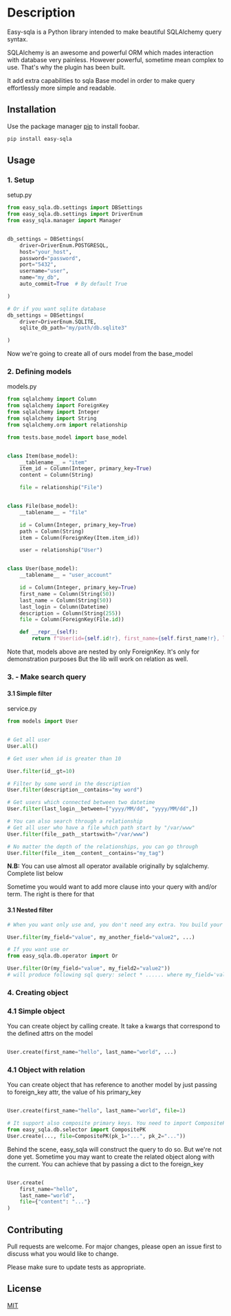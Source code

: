 # Description

Easy-sqla is a Python library intended to make beautiful SQLAlchemy query syntax.

SQLAlchemy is an awesome and powerful ORM which mades interaction with database very painless. However powerful, sometime mean complex to use.
That's why the plugin has been built.

It add extra capabilities to sqla Base model in order to make query effortlessly more simple and readable.


## Installation

Use the package manager [pip](https://pip.pypa.io/en/stable/) to install foobar.

```bash
pip install easy-sqla
```

## Usage
### 1. Setup 

setup.py
```python
from easy_sqla.db.settings import DBSettings
from easy_sqla.db.settings import DriverEnum
from easy_sqla.manager import Manager


db_settings = DBSettings(
    driver=DriverEnum.POSTGRESQL,
    host="your_host",
    password="password",
    port="5432",
    username="user",
    name="my_db",
    auto_commit=True  # By default True

)

# Or if you want sqlite database
db_settings = DBSettings(
    driver=DriverEnum.SQLITE,
    sqlite_db_path="my/path/db.sqlite3"

)

```

Now we're going to create all of ours model from the base_model

### 2. Defining models 
models.py
```python
from sqlalchemy import Column
from sqlalchemy import ForeignKey
from sqlalchemy import Integer
from sqlalchemy import String
from sqlalchemy.orm import relationship

from tests.base_model import base_model


class Item(base_model):
    __tablename__ = "item"
    item_id = Column(Integer, primary_key=True)
    content = Column(String)

    file = relationship("File")


class File(base_model):
    __tablename__ = "file"

    id = Column(Integer, primary_key=True)
    path = Column(String)
    item = Column(ForeignKey(Item.item_id))

    user = relationship("User")


class User(base_model):
    __tablename__ = "user_account"

    id = Column(Integer, primary_key=True)
    first_name = Column(String(50))
    last_name = Column(String(50))
    last_login = Column(Datetime)
    description = Column(String(255))
    file = Column(ForeignKey(File.id))

    def __repr__(self):
        return f"User(id={self.id!r}, first_name={self.first_name!r}, last_name={self.last_name!r})"

```
Note that, models above are nested by only ForeignKey. It's only for demonstration purposes
But the lib will work on relation as well.

### 3. - Make search query
#### 3.1 Simple filter
service.py
```python
from models import User


# Get all user
User.all()

# Get user when id is greater than 10

User.filter(id__gt=10)

# Filter by some word in the description
User.filter(description__contains="my word")

# Get users which connected between two datetime
User.filter(last_login__between=["yyyy/MM/dd", "yyyy/MM/dd",])

# You can also search through a relationship 
# Get all user who have a file which path start by "/var/www"
User.filter(file__path__startswith="/var/www")

# No matter the depth of the relationships, you can go through
User.filter(file__item__content__contains="my_tag")

```
**N.B:** You can use almost all operator available originally by sqlalchemy. Complete list below

Sometime you would want to add more clause into your query with and/or term. The right is there for that

#### 3.1  Nested filter
```python
# When you want only use and, you don't need any extra. You build your query in kwargs

User.filter(my_field="value", my_another_field="value2", ...)

# If you want use or
from easy_sqla.db.operator import Or

User.filter(Or(my_field="value", my_field2="value2"))
# will produce following sql query: select * ...... where my_field='value' or my_field2='value2'

```

### 4. Creating object 
### 4.1 Simple object
You can create object by calling create. It take a kwargs that correspond to the defined attrs on the model

```python

User.create(first_name="hello", last_name="world", ...)
```

### 4.1 Object with relation
You can create object that has reference to another model by just passing to foreign_key attr, the value of his primary_key
```python

User.create(first_name="hello", last_name="world", file=1)

# It support also composite primary keys. You need to import CompositePK from db.selector module
from easy_sqla.db.selector import CompositePK
User.create(..., file=CompositePK(pk_1="...", pk_2="..."))
```
Behind the scene, easy_sqla will construct the query to do so.
But we're not done yet. Sometime you may want to create the related object along with the current.
You can achieve that by passing a dict to the foreign_key

```python

User.create(
    first_name="hello", 
    last_name="world", 
    file={"content": "..."}
)
```
## Contributing

Pull requests are welcome. For major changes, please open an issue first
to discuss what you would like to change.

Please make sure to update tests as appropriate.

## License
[MIT](https://choosealicense.com/licenses/mit/)
